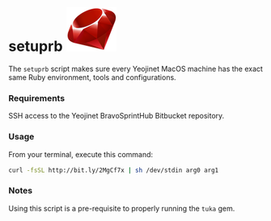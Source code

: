 # **setuprb** ![picture](img/ruby.png)
The `setuprb` script makes sure every Yeojinet MacOS machine has the exact same Ruby environment, tools and configurations.


### Requirements

SSH access to the Yeojinet BravoSprintHub Bitbucket repository.


### Usage

From your terminal, execute this command:
```sh
curl -fsSL http://bit.ly/2MgCf7x | sh /dev/stdin arg0 arg1
```


### Notes

Using this script is a pre-requisite to properly running the `tuka` gem.
